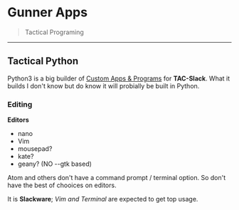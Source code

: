 Gunner Apps
=============

> Tactical Programing

----



Tactical Python
----------------

Python3 is a big builder of [Custom Apps & Programs](#) for **TAC-Slack**.
What it builds I don't know but do know it will probially be built in Python.


### Editing


**Editors**
+ nano
+ Vim
+ mousepad?
+ kate?
+ geany? (NO --gtk based)

Atom and others don't have a command prompt / terminal option. So don't have the
best of chooices on editors. 

It is **Slackware**; *Vim and Terminal* are expected to get top usage.
